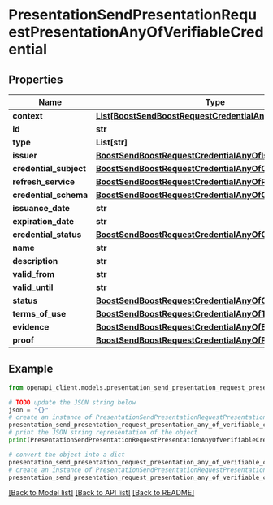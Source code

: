 # PresentationSendPresentationRequestPresentationAnyOfVerifiableCredential


## Properties

Name | Type | Description | Notes
------------ | ------------- | ------------- | -------------
**context** | [**List[BoostSendBoostRequestCredentialAnyOfContextInner]**](BoostSendBoostRequestCredentialAnyOfContextInner.md) |  | 
**id** | **str** |  | [optional] 
**type** | **List[str]** |  | 
**issuer** | [**BoostSendBoostRequestCredentialAnyOfIssuer**](BoostSendBoostRequestCredentialAnyOfIssuer.md) |  | 
**credential_subject** | [**BoostSendBoostRequestCredentialAnyOfCredentialSubject**](BoostSendBoostRequestCredentialAnyOfCredentialSubject.md) |  | 
**refresh_service** | [**BoostSendBoostRequestCredentialAnyOfRefreshService**](BoostSendBoostRequestCredentialAnyOfRefreshService.md) |  | [optional] 
**credential_schema** | [**BoostSendBoostRequestCredentialAnyOfCredentialSchema**](BoostSendBoostRequestCredentialAnyOfCredentialSchema.md) |  | [optional] 
**issuance_date** | **str** |  | [optional] 
**expiration_date** | **str** |  | [optional] 
**credential_status** | [**BoostSendBoostRequestCredentialAnyOfCredentialStatus**](BoostSendBoostRequestCredentialAnyOfCredentialStatus.md) |  | [optional] 
**name** | **str** |  | [optional] 
**description** | **str** |  | [optional] 
**valid_from** | **str** |  | [optional] 
**valid_until** | **str** |  | [optional] 
**status** | [**BoostSendBoostRequestCredentialAnyOfCredentialStatus**](BoostSendBoostRequestCredentialAnyOfCredentialStatus.md) |  | [optional] 
**terms_of_use** | [**BoostSendBoostRequestCredentialAnyOfTermsOfUse**](BoostSendBoostRequestCredentialAnyOfTermsOfUse.md) |  | [optional] 
**evidence** | [**BoostSendBoostRequestCredentialAnyOfEvidence**](BoostSendBoostRequestCredentialAnyOfEvidence.md) |  | [optional] 
**proof** | [**BoostSendBoostRequestCredentialAnyOfProof**](BoostSendBoostRequestCredentialAnyOfProof.md) |  | 

## Example

```python
from openapi_client.models.presentation_send_presentation_request_presentation_any_of_verifiable_credential import PresentationSendPresentationRequestPresentationAnyOfVerifiableCredential

# TODO update the JSON string below
json = "{}"
# create an instance of PresentationSendPresentationRequestPresentationAnyOfVerifiableCredential from a JSON string
presentation_send_presentation_request_presentation_any_of_verifiable_credential_instance = PresentationSendPresentationRequestPresentationAnyOfVerifiableCredential.from_json(json)
# print the JSON string representation of the object
print(PresentationSendPresentationRequestPresentationAnyOfVerifiableCredential.to_json())

# convert the object into a dict
presentation_send_presentation_request_presentation_any_of_verifiable_credential_dict = presentation_send_presentation_request_presentation_any_of_verifiable_credential_instance.to_dict()
# create an instance of PresentationSendPresentationRequestPresentationAnyOfVerifiableCredential from a dict
presentation_send_presentation_request_presentation_any_of_verifiable_credential_from_dict = PresentationSendPresentationRequestPresentationAnyOfVerifiableCredential.from_dict(presentation_send_presentation_request_presentation_any_of_verifiable_credential_dict)
```
[[Back to Model list]](../README.md#documentation-for-models) [[Back to API list]](../README.md#documentation-for-api-endpoints) [[Back to README]](../README.md)


